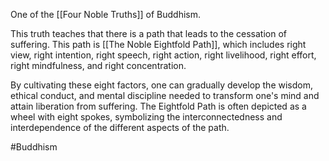 One of the [[Four Noble Truths]] of Buddhism.

This truth teaches that there is a path that leads to the cessation of suffering. This path is [[The Noble Eightfold Path]], which includes right view, right intention, right speech, right action, right livelihood, right effort, right mindfulness, and right concentration.

By cultivating these eight factors, one can gradually develop the wisdom, ethical conduct, and mental discipline needed to transform one's mind and attain liberation from suffering. The Eightfold Path is often depicted as a wheel with eight spokes, symbolizing the interconnectedness and interdependence of the different aspects of the path.

#Buddhism 